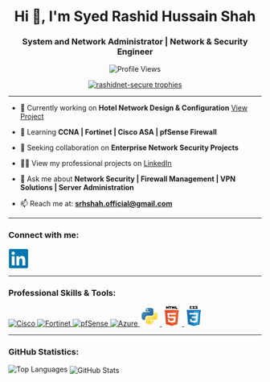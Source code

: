 <h1 align="center">Hi 👋, I'm Syed Rashid Hussain Shah</h1>
<h3 align="center">System and Network Administrator | Network & Security Engineer</h3>

<p align="center">
  <img src="https://komarev.com/ghpvc/?username=rashidnet-secure&label=Profile%20views&color=0e75b6&style=flat" alt="Profile Views" />
</p>

<p align="center">
  <a href="https://github.com/ryo-ma/github-profile-trophy">
    <img src="https://github-profile-trophy.vercel.app/?username=rashidnet-secure&theme=darkhub" alt="rashidnet-secure trophies" />
  </a>
</p>

---

- 🔭 Currently working on **Hotel Network Design & Configuration** [View Project](https://www.linkedin.com/posts/rashidhussainshah_networking-packettracer-cisco-activity-7321994970150723584-IZ0S?utm_source=share&utm_medium=member_desktop&rcm=ACoAADyy2CQBLZJEVQ_dwoWhN0_8Miur7hZRGcs)
  
- 🌱 Learning **CCNA | Fortinet | Cisco ASA | pfSense Firewall**  
  
- 🤝 Seeking collaboration on **Enterprise Network Security Projects**
  
- 👨‍💻 View my professional projects on [LinkedIn](https://www.linkedin.com/in/rashidhussainshah)
  
- 💬 Ask me about **Network Security | Firewall Management | VPN Solutions | Server Administration**
  
- 📫 Reach me at: **srhshah.official@gmail.com**

---

<h3 align="left">Connect with me:</h3>
<p align="left">
  <a href="https://www.linkedin.com/in/rashidhussainshah/" target="blank">
    <img align="center" src="https://raw.githubusercontent.com/devicons/devicon/master/icons/linkedin/linkedin-original.svg" alt="LinkedIn Profile" height="40" width="40" />
  </a>
</p>

---

<h3 align="left">Professional Skills & Tools:</h3>
<p align="left">
  <a href="https://www.cisco.com/" target="_blank" rel="noreferrer">
    <img src="https://www.vectorlogo.zone/logos/cisco/cisco-icon.svg" alt="Cisco" width="40" height="40" />
  </a> 
  <a href="https://www.fortinet.com/" target="_blank" rel="noreferrer">
    <img src="https://www.logo.wine/a/logo/Fortinet/Fortinet-Logo.wine.svg" alt="Fortinet" width="40" height="40" background-color="white" />
  </a>
  <a href="https://www.pfsense.org/" target="_blank" rel="noreferrer">
    <img src="https://upload.wikimedia.org/wikipedia/commons/b/b9/PfSense_logo.png" alt="pfSense" width="40" height="40" />
  </a>
  <a href="https://azure.microsoft.com/" target="_blank" rel="noreferrer">
    <img src="https://www.vectorlogo.zone/logos/microsoft_azure/microsoft_azure-icon.svg" alt="Azure" width="40" height="40" />
  </a>
  <a href="https://www.python.org/" target="_blank" rel="noreferrer">
    <img src="https://raw.githubusercontent.com/devicons/devicon/master/icons/python/python-original.svg" alt="Python" width="40" height="40"/>
  </a>
  <a href="https://html.com/" target="_blank" rel="noreferrer">
    <img src="https://raw.githubusercontent.com/devicons/devicon/master/icons/html5/html5-original-wordmark.svg" alt="HTML5" width="40" height="40"/>
  </a>
  <a href="https://www.w3schools.com/css/" target="_blank" rel="noreferrer">
    <img src="https://raw.githubusercontent.com/devicons/devicon/master/icons/css3/css3-original-wordmark.svg" alt="CSS3" width="40" height="40"/>
  </a>
</p>

---

<h3 align="left">GitHub Statistics:</h3>
<p><img align="left" src="https://github-readme-stats.vercel.app/api/top-langs?username=rashidnet-secure&show_icons=true&locale=en&layout=compact&theme=tokyonight" alt="Top Languages" /></p>

<p>&nbsp;<img align="center" src="https://github-readme-stats.vercel.app/api?username=rashidnet-secure&show_icons=true&locale=en&theme=tokyonight" alt="GitHub Stats" /></p>
